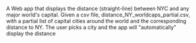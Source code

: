 A Web app that displays the distance (straight-line) between NYC and any major world's capital. Given a csv file, distance_NY_worldcaps_partial.csv, with a partial list of capital cities around the world and the corresponding distance to NY. The user picks a city and the app will "automatically" display the distance
